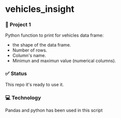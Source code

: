 # vehicles_insight

### :car: Project 1
Python function to print for vehicles data frame:
- the shape of the data frame.
- Number of rows.
- Column's name.
- Minimun and maximun value (numerical columns).

### :white_check_mark:  Status
This repo it's ready to use it. 

### :computer:  Technology
Pandas and python has been used in this script